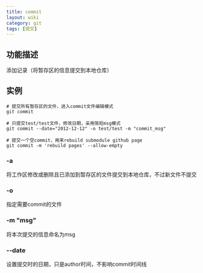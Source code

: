 ```yaml
---
title: commit
layout: wiki
category: git
tags: [提交]
---
```


## 功能描述

添加记录（将暂存区的信息提交到本地仓库）

## 实例

~~~
# 提交所有暂存区的文件，进入commit文件编辑模式
git commit

# 只提交test/test文件，修改日期，采用简短msg模式
git commit --date="2012-12-12" -o test/test -m "commit_msg"

# 提交一个空commit，用来rebuild submodule github page
git commit -m 'rebuild pages' --allow-empty
~~~

### -a

将工作区修改或删除且已添加到暂存区的文件提交到本地仓库，不过新文件不提交

### -o

指定需要commit的文件

### -m "msg"

将本次提交的信息命名为msg

### --date

设置提交时的日期，只是author时间，不影响commit时间线
